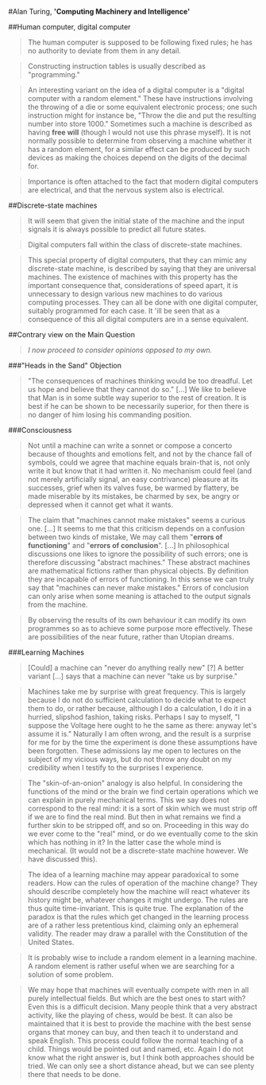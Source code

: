 #Alan Turing, **'Computing Machinery and Intelligence'**

##Human computer, digital computer
> The human computer is supposed to be following fixed rules; he has no authority to deviate from them in any detail.

> Constructing instruction tables is usually described as "programming."

> An interesting variant on the idea of a digital computer is a "digital computer with a random element." These have instructions involving the throwing of a die or some equivalent electronic process; one such instruction might for instance be, "Throw the die and put the resulting number into store 1000." Sometimes such a machine is described as having **free will** (though I would not use this phrase myself). It is not normally possible to determine from observing a machine whether it has a random element, for a similar effect can be produced by such devices as making the choices depend on the digits of the decimal for.

> Importance is often attached to the fact that modern digital computers are electrical, and that the nervous system also is electrical.

##Discrete-state machines
> It will seem that given the initial state of the machine and the input signals it is always possible to predict all future states.

> Digital computers fall within the class of discrete-state machines.

> This special property of digital computers, that they can mimic any discrete-state machine, is described by saying that they are universal machines. The existence of machines with this property has the important consequence that, considerations of speed apart, it is unnecessary to design various new machines to do various computing processes. They can all be done with one digital computer, suitably programmed for each case. It 'ill be seen that as a consequence of this all digital computers are in a sense equivalent.

##Contrary view on the Main Question
> *I now proceed to consider opinions opposed to my own.*

###"Heads in the Sand" Objection
> "The consequences of machines thinking would be too dreadful. Let us hope and believe that they cannot do so." [...] We like to believe that Man is in some subtle way superior to the rest of creation. It is best if he can be shown to be necessarily superior, for then there is no danger of him losing his commanding position.

###Consciousness
> Not until a machine can write a sonnet or compose a concerto because of thoughts and emotions felt, and not by the chance fall of symbols, could we agree that machine equals brain-that is, not only write it but know that it had written it. No mechanism could feel (and not merely artificially signal, an easy contrivance) pleasure at its successes, grief when its valves fuse, be warmed by flattery, be made miserable by its mistakes, be charmed by sex, be angry or depressed when it cannot get what it wants.

> The claim that "machines cannot make mistakes" seems a curious one. [...] It seems to me that this criticism depends on a confusion between two kinds of mistake, We may call them "**errors of functioning**" and "**errors of conclusion**". [...] In philosophical discussions one likes to ignore the possibility of such errors; one is therefore discussing "abstract machines." These abstract machines are mathematical fictions rather than physical objects. By definition they are incapable of errors of functioning. In this sense we can truly say that "machines can never make mistakes." Errors of conclusion can only arise when some meaning is attached to the output signals from the machine.

> By observing the results of its own behaviour it can modify its own programmes so as to achieve some purpose more effectively. These are possibilities of the near future, rather than Utopian dreams.

###Learning Machines
> [Could] a machine can "never do anything really new" [?]
> A better variant [...] says that a machine can never "take us by surprise."

> Machines take me by surprise with great frequency. This is largely because I do not do sufficient calculation to decide what to expect them to do, or rather because, although I do a calculation, I do it in a hurried, slipshod fashion, taking risks. Perhaps I say to myself, "I suppose the Voltage here ought to he the same as there: anyway let's assume it is." Naturally I am often wrong, and the result is a surprise for me for by the time the experiment is done these assumptions have been forgotten. These admissions lay me open to lectures on the subject of my vicious ways, but do not throw any doubt on my credibility when I testify to the surprises I experience.

> The "skin-of-an-onion" analogy is also helpful. In considering the functions of the mind or the brain we find certain operations which we can explain in purely mechanical terms. This we say does not correspond to the real mind: it is a sort of skin which we must strip off if we are to find the real mind. But then in what remains we find a further skin to be stripped off, and so on. Proceeding in this way do we ever come to the "real" mind, or do we eventually come to the skin which has nothing in it? In the latter case the whole mind is mechanical. (It would not be a discrete-state machine however. We have discussed this).

> The idea of a learning machine may appear paradoxical to some readers. How can the rules of operation of the machine change? They should describe completely how the machine will react whatever its history might be, whatever changes it might undergo. The rules are thus quite time-invariant. This is quite true. The explanation of the paradox is that the rules which get changed in the learning process are of a rather less pretentious kind, claiming only an ephemeral validity. The reader may draw a parallel with the Constitution of the United States.

> It is probably wise to include a random element in a learning machine. A random element is rather useful when we are searching for a solution of some problem.

> We may hope that machines will eventually compete with men in all purely intellectual fields. But which are the best ones to start with? Even this is a difficult decision. Many people think that a very abstract activity, like the playing of chess, would be best. It can also be maintained that it is best to provide the machine with the best sense organs that money can buy, and then teach it to understand and speak English. This process could follow the normal teaching of a child. Things would be pointed out and named, etc. Again I do not know what the right answer is, but I think both approaches should be tried. We can only see a short distance ahead, but we can see plenty there that needs to be done.